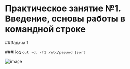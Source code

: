 # Практическое занятие №1. Введение, основы работы в командной строке

##Задача 1

###Код
`cut -d: -f1 /etc/passwd |sort`

![image](https://github.com/user-attachments/assets/86289e2e-5fb0-4f73-8a89-5c7203476113)
